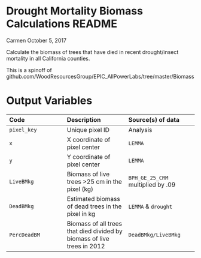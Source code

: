 Drought Mortality Biomass Calculations README
================
Carmen
October 5, 2017

Calculate the biomass of trees that have died in recent drought/insect mortality in all California counties.

This is a spinoff of github.com/WoodResourcesGroup/EPIC\_AllPowerLabs/tree/master/Biomass

Output Variables
================

<table>
<colgroup>
<col width="30%" />
<col width="32%" />
<col width="36%" />
</colgroup>
<thead>
<tr class="header">
<th align="left">Code</th>
<th align="left">Description</th>
<th align="left">Source(s) of data</th>
</tr>
</thead>
<tbody>
<tr class="odd">
<td align="left"><code>pixel_key</code></td>
<td align="left">Unique pixel ID</td>
<td align="left">Analysis</td>
</tr>
<tr class="even">
<td align="left"><code>x</code></td>
<td align="left">X coordinate of pixel center</td>
<td align="left"><code>LEMMA</code></td>
</tr>
<tr class="odd">
<td align="left"><code>y</code></td>
<td align="left">Y coordinate of pixel center</td>
<td align="left"><code>LEMMA</code></td>
</tr>
<tr class="even">
<td align="left"><code>LiveBMkg</code></td>
<td align="left">Biomass of live trees &gt;25 cm in the pixel (kg)</td>
<td align="left"><code>BPH_GE_25_CRM</code> multiplied by .09</td>
</tr>
<tr class="odd">
<td align="left"><code>DeadBMkg</code></td>
<td align="left">Estimated biomass of dead trees in the pixel in kg</td>
<td align="left"><code>LEMMA</code> &amp; <code>drought</code></td>
</tr>
<tr class="even">
<td align="left"><code>PercDeadBM</code></td>
<td align="left">Biomass of all trees that died divided by biomass of live trees in 2012</td>
<td align="left"><code>DeadBMkg/LiveBMkg</code></td>
</tr>
</tbody>
</table>
